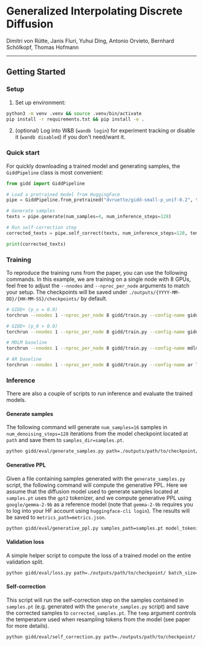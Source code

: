 # Generalized Interpolating Discrete Diffusion

Dimitri von Rütte, Janis Fluri, Yuhui Ding, Antonio Orvieto, Bernhard Schölkopf, Thomas Hofmann

---




## Getting Started

### Setup

1. Set up environment:
```bash
python3 -m venv .venv && source .venv/bin/activate
pip install -r requirements.txt && pip install -e .
```

2. (optional) Log into W&B (`wandb login`) for experiment tracking or disable it (`wandb disabled`) if you don't need/want it.


### Quick start

For quickly downloading a trained model and generating samples, the `GiddPipeline` class is most convenient:

```python
from gidd import GiddPipeline

# Load a pretrained model from HuggingFace
pipe = GiddPipeline.from_pretrained("dvruette/gidd-small-p_unif-0.2", trust_remote_code=True)

# Generate samples
texts = pipe.generate(num_samples=4, num_inference_steps=128)

# Run self-correction step
corrected_texts = pipe.self_correct(texts, num_inference_steps=128, temp=0.1)

print(corrected_texts)
```


### Training

To reproduce the training runs from the paper, you can use the following commands.
In this example, we are training on a single node with 8 GPUs, feel free to adjust the `--nnodes` and `--nproc_per_node` arguments to match your setup.
The checkpoints will be saved under `./outputs/{YYYY-MM-DD}/{HH-MM-SS}/checkpoints/` by default.


```bash
# GIDD+ (p_u = 0.0)
torchrun --nnodes 1 --nproc_per_node 8 gidd/train.py --config-name gidd logging.run_name="'small-gidd+-owt-pu=0.0'"

# GIDD+ (p_0 > 0.0)
torchrun --nnodes 1 --nproc_per_node 8 gidd/train.py --config-name gidd model.p_uniform=0.1 logging.run_name="'small-gidd+-owt-pu=0.1'"

# MDLM baseline
torchrun --nnodes 1 --nproc_per_node 8 gidd/train.py --config-name mdlm logging.run_name="'small-mdlm-owt'"

# AR baseline
torchrun --nnodes 1 --nproc_per_node 8 gidd/train.py --config-name ar logging.run_name="'small-ar-owt'"
```


### Inference

There are also a couple of scripts to run inference and evaluate the trained models.

#### Generate samples
The following command will generate `num_samples=16` samples in `num_denoising_steps=128` iterations from the model checkpoint located at `path` and save them to `samples_dir=samples.pt`.
```bash
python gidd/eval/generate_samples.py path=./outputs/path/to/checkpoint/ samples_dir=samples.pt num_samples=16 num_denoising_steps=128 batch_size=16
```

#### Generative PPL
Given a file containing samples generated with the `generate_samples.py` script, the following command will compute the generative PPL.
Here we assume that the diffusion model used to generate samples located at `samples.pt` uses the `gpt2` tokenizer, and we compute generative PPL using `google/gemma-2-9b` as a reference model (note that `gemma-2-9b` requires you to log into your HF account using `huggingface-cli login`).
The results will be saved to `metrics_path=metrics.json`.
```bash
python gidd/eval/generative_ppl.py samples_path=samples.pt model_tokenizer=gpt2 pretrained_model=google/gemma-2-9b batch_size=4 metrics_path=metrics.json
```

#### Validation loss
A simple helper script to compute the loss of a trained model on the entire validation split.
```bash
python gidd/eval/loss.py path=./outputs/path/to/checkpoint/ batch_size=32
```

#### Self-correction
This script will run the self-correction step on the samples contained in `samples.pt` (e.g. generated with the `generate_samples.py` script) and save the corrected samples to `corrected_samples.pt`.
The `temp` argument controls the temperature used when resampling tokens from the model (see paper for more details).
```bash
python gidd/eval/self_correction.py path=./outputs/path/to/checkpoint/ samples_path=samples.pt corrected_samples_path=corrected_samples.pt batch_size=16 num_denoising_steps=128 temp=0.1
```
